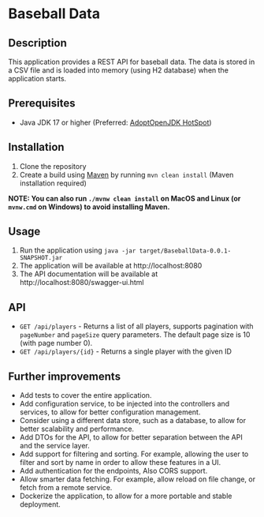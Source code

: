 # Baseball Data

## Description

This application provides a REST API for baseball data.
The data is stored in a CSV file and is loaded into memory (using H2 database) when the application starts.

## Prerequisites

* Java JDK 17 or higher (Preferred: [AdoptOpenJDK HotSpot](https://adoptopenjdk.net/))

## Installation

1. Clone the repository
1. Create a build using [Maven](https://maven.apache.org/) by running `mvn clean install` (Maven installation
   required)

**NOTE: You can also run `./mvnw clean install` on MacOS and Linux (or `mvnw.cmd` on Windows)
to avoid installing Maven.**

## Usage

1. Run the application using `java -jar target/BaseballData-0.0.1-SNAPSHOT.jar`
1. The application will be available at http://localhost:8080
1. The API documentation will be available at http://localhost:8080/swagger-ui.html

## API

* `GET /api/players` - Returns a list of all players, supports pagination with `pageNumber` and `pageSize` query
  parameters. The default page size is 10 (with page number 0).
* `GET /api/players/{id}` - Returns a single player with the given ID

## Further improvements

* Add tests to cover the entire application.
* Add configuration service, to be injected into the controllers and services, to allow for better configuration
  management.
* Consider using a different data store, such as a database, to allow for better scalability and performance.
* Add DTOs for the API, to allow for better separation between the API and the service layer.
* Add support for filtering and sorting. For example, allowing the user to filter and sort by name in order to allow
  these features in a UI.
* Add authentication for the endpoints, Also CORS support.
* Allow smarter data fetching. For example, allow reload on file change, or fetch from a remote service.
* Dockerize the application, to allow for a more portable and stable deployment.